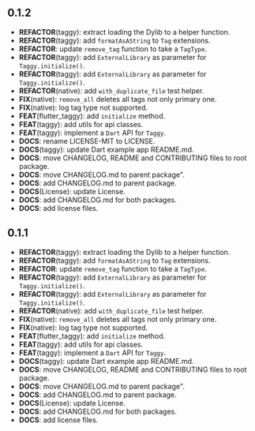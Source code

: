 ## 0.1.2

 - **REFACTOR**(taggy): extract loading the Dylib to a helper function.
 - **REFACTOR**(taggy): add `formatAsAString` to `Tag` extensions.
 - **REFACTOR**: update `remove_tag` function to take a `TagType`.
 - **REFACTOR**(taggy): add `ExternalLibrary` as parameter for `Taggy.initialize()`.
 - **REFACTOR**(taggy): add `ExternalLibrary` as parameter for `Taggy.initialize()`.
 - **REFACTOR**(native): add `with_duplicate_file` test helper.
 - **FIX**(native): `remove_all` deletes all tags not only primary one.
 - **FIX**(native): log tag type not supported.
 - **FEAT**(flutter_taggy): add `initialize` method.
 - **FEAT**(taggy): add utils for api classes.
 - **FEAT**(taggy): implement a `Dart` API for `Taggy`.
 - **DOCS**: rename LICENSE-MIT to LICENSE.
 - **DOCS**(taggy): update Dart example app README.md.
 - **DOCS**: move CHANGELOG, README and CONTRIBUTING files to root package.
 - **DOCS**: move CHANGELOG.md to parent package".
 - **DOCS**: add CHANGELOG.md to parent package.
 - **DOCS**(License): update License.
 - **DOCS**: add CHANGELOG.md for both packages.
 - **DOCS**: add license files.

## 0.1.1

 - **REFACTOR**(taggy): extract loading the Dylib to a helper function.
 - **REFACTOR**(taggy): add `formatAsAString` to `Tag` extensions.
 - **REFACTOR**: update `remove_tag` function to take a `TagType`.
 - **REFACTOR**(taggy): add `ExternalLibrary` as parameter for `Taggy.initialize()`.
 - **REFACTOR**(taggy): add `ExternalLibrary` as parameter for `Taggy.initialize()`.
 - **REFACTOR**(native): add `with_duplicate_file` test helper.
 - **FIX**(native): `remove_all` deletes all tags not only primary one.
 - **FIX**(native): log tag type not supported.
 - **FEAT**(flutter_taggy): add `initialize` method.
 - **FEAT**(taggy): add utils for api classes.
 - **FEAT**(taggy): implement a `Dart` API for `Taggy`.
 - **DOCS**(taggy): update Dart example app README.md.
 - **DOCS**: move CHANGELOG, README and CONTRIBUTING files to root package.
 - **DOCS**: move CHANGELOG.md to parent package".
 - **DOCS**: add CHANGELOG.md to parent package.
 - **DOCS**(License): update License.
 - **DOCS**: add CHANGELOG.md for both packages.
 - **DOCS**: add license files.
